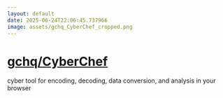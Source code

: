 ```yaml
---
layout: default
date: 2025-06-24T22:06:45.737966
image: assets/gchq_CyberChef_cropped.png
---
```


# [gchq/CyberChef](https://github.com/gchq/CyberChef)

cyber tool for encoding, decoding, data conversion, and analysis in your browser
